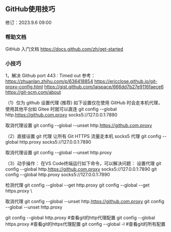 ## GitHub使用技巧

修订：2023.9.6 09:00

### 帮助文档

GitHub 入门文档
https://docs.github.com/zh/get-started

### 小技巧

1，解决 Github port 443 : Timed out
参考：
https://zhuanlan.zhihu.com/p/636418854
https://ericclose.github.io/git-proxy-config.html
https://gist.github.com/laispace/666dd7b27e9116faece6
https://git-scm.com/about

（1）仅为 github 设置代理 (推荐)
如下设置仅在使用 GitHub 时会走本机代理，使用其他平台如 Gitee 时就可以直连
git config --global http.https://github.com.proxy socks5://127.0.0.1:7890

取消代理设置
git config --global --unset http.https://github.com.proxy

（2）直接设置 git 代理
让所有 Git HTTPS 流量走本机 socks5 代理
git config --global http.proxy socks5://127.0.0.1:7890

取消代理设置
git config --global --unset http.proxy

（3）动手操作：
在VS Code终端运行如下命令，可以解决问题：
设置代理
git config --global http.https://github.com.proxy socks5://127.0.0.1:7890
git config --global http.proxy socks5://127.0.0.1:7890

检测代理
git config --global --get http.proxy 
git config --global --get https.proxy \

取消代理
git config --global --unset http.https://github.com.proxy
git config --global --unset http.proxy

git config --global http.proxy #查看git的http代理配置
git config --global https.proxy #查看git的https代理配置
git config --global -l #查看git的所有配置

